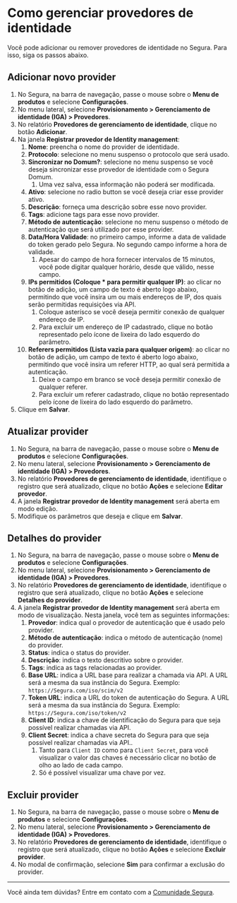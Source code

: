 # Como gerenciar provedores de identidade

Você pode adicionar ou remover provedores de identidade no Segura. Para isso, siga os passos abaixo.

## Adicionar novo provider

1. No Segura, na barra de navegação, passe o mouse sobre o **Menu de produtos** e selecione **Configurações**.  
2. No menu lateral, selecione **Provisionamento > Gerenciamento de identidade (IGA) > Provedores**.
3. No relatório **Provedores de gerenciamento de identidade**, clique no botão **Adicionar**.
4. Na janela **Registrar provedor de Identity management**:
    1. **Nome**: preencha o nome do provider de identidade.
    2. **Protocolo**: selecione no menu suspenso o protocolo que será usado.
    3. **Sincronizar no Domum?**: selecione no menu suspenso se você deseja sincronizar esse provedor de identidade com o Segura Domum.
       1. Uma vez salva, essa informação não poderá ser modificada.
    4. **Ativo**: selecione no radio button se você deseja criar esse provider ativo.
    5. **Descrição**: forneça uma descrição sobre esse novo provider.
    6. **Tags**: adicione tags para esse novo provider.
    7. **Método de autenticação**: selecione no menu suspenso o método de autenticação que será utilizado por esse provider.
    8. **Data/Hora Validade**: no primeiro campo, informe a data de validade do token gerado pelo Segura. No segundo campo informe a hora de validade.
       1. Apesar do campo de hora fornecer intervalos de 15 minutos, você pode digitar qualquer horário, desde que válido, nesse campo.
    9. **IPs permitidos (Coloque * para permitir qualquer IP)**: ao clicar no botão de adição, um campo de texto é aberto logo abaixo, permitindo que você insira um ou mais endereços de IP, dos quais serão permitidas requisições via API.
        1. Coloque asterísco se você deseja permitir conexão de qualquer endereço de IP.
        2. Para excluir um endereço de IP cadastrado, clique no botão representado pelo ícone de lixeira do lado esquerdo do parâmetro.
    10. **Referers permitidos (Lista vazia para qualquer origem)**: ao clicar no botão de adição, um campo de texto é aberto logo abaixo, permitindo que você insira um referer HTTP, ao qual será permitida a autenticação.
        1. Deixe o campo em branco se você deseja permitir conexão de qualquer referer.
        2. Para excluir um referer cadastrado, clique no botão representado pelo ícone de lixeira do lado esquerdo do parâmetro.
5. Clique em **Salvar**.

## Atualizar provider

1. No Segura, na barra de navegação, passe o mouse sobre o **Menu de produtos** e selecione **Configurações**.  
2. No menu lateral, selecione **Provisionamento > Gerenciamento de identidade (IGA) > Provedores**.
3. No relatório **Provedores de gerenciamento de identidade**, identifique o registro que será atualizado, clique no botão **Ações** e selecione **Editar provedor**.
5. A janela **Registrar provedor de Identity management** será aberta em modo edição.
6. Modifique os parâmetros que deseja e clique em **Salvar**.

## Detalhes do provider

1. No Segura, na barra de navegação, passe o mouse sobre o **Menu de produtos** e selecione **Configurações**.  
2. No menu lateral, selecione **Provisionamento > Gerenciamento de identidade (IGA) > Provedores**.
3. No relatório **Provedores de gerenciamento de identidade**, identifique o registro que será atualizado, clique no botão **Ações** e selecione **Detalhes do provider**.
5. A janela **Registrar provedor de Identity management** será aberta em modo de visualização. Nesta janela, você tem as seguintes informações:
   1. **Provedor**: indica qual o provedor de autenticação que é usado pelo provider.
   2. **Método de autenticação**: indica o método de autenticação (nome) do provider.
   3. **Status**: indica o status do provider.
   4. **Descrição**: indica o texto descritivo sobre o provider.
   5. **Tags**: indica as tags relacionadas ao provider.
   6. **Base URL**: indica a URL base para realizar a chamada via API. A URL será a mesma da sua instância do Segura. Exemplo:  `https://Segura.com/iso/scim/v2`
   7. **Token URL**: indica a URL do token de autenticação do Segura.  A URL será a mesma da sua instância do Segura. Exemplo:  `https://Segura.com/iso/token/v2`
   8. **Client ID**: indica a chave de identificação do Segura para que seja possível realizar chamadas via API.
   9. **Client Secret**: indica a chave secreta do Segura para que seja possível realizar chamadas via API..
      1. Tanto para `Client ID` como para `Client Secret`, para você visualizar o valor das chaves é necessário clicar no botão de olho ao lado de cada campo.
      2. Só é possível visualizar uma chave por vez.

## Excluir provider

1. No Segura, na barra de navegação, passe o mouse sobre o **Menu de produtos** e selecione **Configurações**.  
2. No menu lateral, selecione **Provisionamento > Gerenciamento de identidade (IGA) > Provedores**.
3. No relatório **Provedores de gerenciamento de identidade**, identifique o registro que será atualizado, clique no botão **Ações** e selecione **Excluir provider**.
5. No modal de confirmação, selecione **Sim** para confirmar a exclusão do provider.

---

Você ainda tem dúvidas? Entre em contato com a [Comunidade Segura](https://community.Segura.io/).
